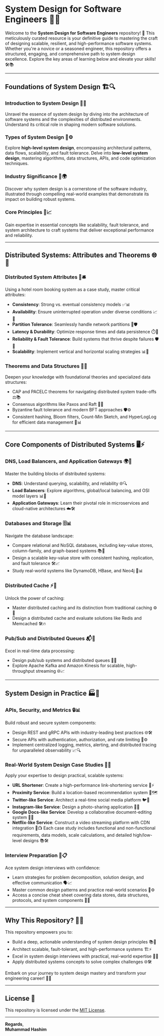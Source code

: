 # **System Design for Software Engineers** 🚀✨

Welcome to the **System Design for Software Engineers** repository! 🌟 This meticulously curated resource is your definitive guide to mastering the craft of designing scalable, resilient, and high-performance software systems. Whether you're a novice or a seasoned engineer, this repository offers a structured, engaging, and comprehensive path to system design excellence. Explore the key areas of learning below and elevate your skills! 🛠️📚

---

## Foundations of System Design 🏗️🔍

### Introduction to System Design 🤔💡
Unravel the essence of system design by diving into the architecture of software systems and the complexities of distributed environments. Understand its critical role in shaping modern software solutions.

### Types of System Design 🧩⚙️
Explore **high-level system design**, encompassing architectural patterns, data flows, scalability, and fault tolerance. Delve into **low-level system design**, mastering algorithms, data structures, APIs, and code optimization techniques.

### Industry Significance 💼🌍
Discover why system design is a cornerstone of the software industry, illustrated through compelling real-world examples that demonstrate its impact on building robust systems.

### Core Principles 🔑📈
Gain expertise in essential concepts like scalability, fault tolerance, and system architecture to craft systems that deliver exceptional performance and reliability.

---

## Distributed Systems: Attributes and Theorems 🌐🔧

### Distributed System Attributes 🏨🛎️
Using a hotel room booking system as a case study, master critical attributes:
- **Consistency**: Strong vs. eventual consistency models ✅📊
- **Availability**: Ensure uninterrupted operation under diverse conditions 📈🚀
- **Partition Tolerance**: Seamlessly handle network partitions 🔗🛡️
- **Latency & Durability**: Optimize response times and data persistence ⏱️💾
- **Reliability & Fault Tolerance**: Build systems that thrive despite failures 🛡️🔄
- **Scalability**: Implement vertical and horizontal scaling strategies 📊📡

### Theorems and Data Structures 📝🧮
Deepen your knowledge with foundational theories and specialized data structures:
- CAP and PACELC theorems for navigating distributed system trade-offs ⚖️📚
- Consensus algorithms like Paxos and Raft 🤝🔗
- Byzantine fault tolerance and modern BFT approaches 🛡️⚙️
- Consistent hashing, Bloom filters, Count-Min Sketch, and HyperLogLog for efficient data management 🧮📊

---

## Core Components of Distributed Systems 🖥️⚡

### DNS, Load Balancers, and Application Gateways 🌍📡
Master the building blocks of distributed systems:
- **DNS**: Understand querying, scalability, and reliability 🌐🔍
- **Load Balancers**: Explore algorithms, global/local balancing, and OSI model layers 📊🔄
- **Application Gateways**: Learn their pivotal role in microservices and cloud-native architectures ☁️🛠️

### Databases and Storage 🗄️📊
Navigate the database landscape:
- Compare relational and NoSQL databases, including key-value stores, column-family, and graph-based systems 📚🔑
- Design a scalable key-value store with consistent hashing, replication, and fault tolerance 🛠️📈
- Study real-world systems like DynamoDB, HBase, and Neo4j 🌟📊

### Distributed Cache ⚡💾
Unlock the power of caching:
- Master distributed caching and its distinction from traditional caching ⚙️📡
- Design a distributed cache and evaluate solutions like Redis and Memcached 🛠️🔥

### Pub/Sub and Distributed Queues 📬🚀
Excel in real-time data processing:
- Design pub/sub systems and distributed queues 📨🔄
- Explore Apache Kafka and Amazon Kinesis for scalable, high-throughput streaming 🌐📈

---

## System Design in Practice 🏭🌟

### APIs, Security, and Metrics 🔒📊
Build robust and secure system components:
- Design REST and gRPC APIs with industry-leading best practices 🌐🛠️
- Secure APIs with authentication, authorization, and rate limiting 🔐⚙️
- Implement centralized logging, metrics, alerting, and distributed tracing for unparalleled observability 📈🔍

### Real-World System Design Case Studies 📂🚀
Apply your expertise to design practical, scalable systems:
- **URL Shortener**: Create a high-performance link-shortening service 🔗⚡
- **Proximity Service**: Build a location-based recommendation system 📍🗺️
- **Twitter-like Service**: Architect a real-time social media platform 🐦📡
- **Instagram-like Service**: Design a photo-sharing application 📸🌟
- **Google Docs-like Service**: Develop a collaborative document-editing system 📝🤝
- **Netflix-like Service**: Construct a video streaming platform with CDN integration 🎥📺
Each case study includes functional and non-functional requirements, data models, scale calculations, and detailed high/low-level designs 📚🛠️

### Interview Preparation 🎯📋
Ace system design interviews with confidence:
- Learn strategies for problem decomposition, solution design, and effective communication 🗣️📈
- Master common design patterns and practice real-world scenarios 🧩⚙️
- Access a concise cheat sheet covering data stores, data structures, protocols, and system components 📝🔑

---

## Why This Repository? 🌟🔥
This repository empowers you to:
- Build a deep, actionable understanding of system design principles 📚🚀
- Architect scalable, fault-tolerant, and high-performance systems 🏗️⚡
- Excel in system design interviews with practical, real-world expertise 🎯💼
- Apply distributed systems concepts to solve complex challenges 🌐🛠️

Embark on your journey to system design mastery and transform your engineering career! 🚀✨

---

## License 📜

This repository is licensed under the [MIT License](./LICENSE).

---

**Regards**,  
**Muhammad Hashim**